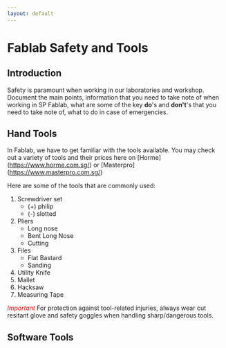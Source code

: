 ```yaml
---
layout: default
---
```


# Fablab Safety and Tools
## Introduction
Safety is paramount when working in our laboratories and workshop. Document the main points, information that you need to take note of when working in SP Fablab, what are some of the key **do**'s and **don't**'s that you need to take note of, what to do in case of emergencies.

## Hand Tools
In Fablab, we have to get familiar with the tools available. You may check out a variety of tools and their prices here on [Horme]
(https://www.horme.com.sg/) or [Masterpro]
(https://www.masterpro.com.sg/) 

Here are some of the tools that are commonly used:

1. Screwdriver set
	- (+) philip
	- (-) slotted  
2. Pliers
	- Long nose 
	- Bent Long Nose
	- Cutting  
3. Files
	- Flat Bastard
	- Sanding  
4. Utility Knife    
5. Mallet 
6. Hacksaw
7. Measuring Tape  

<span style="color:red"> *Important* </span>
For protection against tool-related injuries, always wear cut resitant glove and safety goggles when handling sharp/dangerous tools.


## Software Tools


